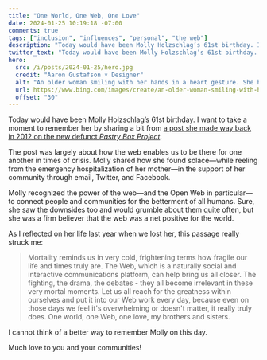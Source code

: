 ```yaml
---
title: "One World, One Web, One Love"
date: 2024-01-25 10:19:18 -07:00
comments: true
tags: ["inclusion", "influences", "personal", "the web"]
description: "Today would have been Molly Holzschlag’s 61st birthday. I want to take a moment to remember her by sharing a bit from a post she made way back in 2012."
twitter_text: "Today would have been Molly Holzschlag’s 61st birthday. I want to take a moment to remember her by sharing a bit from a post she made way back in 2012."
hero:
  src: /i/posts/2024-01-25/hero.jpg
  credit: "Aaron Gustafson × Designer"
  alt: "An older woman smiling with her hands in a heart gesture. She has a mane of long curly black hair. Illustration."
  url: https://www.bing.com/images/create/an-older-woman-smiling-with-her-hands-in-a-heart-g/1-65b2cddea171416787c7fd1179d646cf?id=1Fy8tSnD%2fJV%2bPe90Awpdpw%3d%3d&view=detailv2&idpp=genimg&FORM=GCRIDP&mode=overlay
  offset: "30"
---
```


Today would have been Molly Holzschlag’s 61st birthday. I want to take a moment to remember her by sharing a bit from [a post she made way back in 2012 on the new defunct <cite>Pastry Box Project</cite>](https://web.archive.org/web/20120706174033/http://the-pastry-box-project.net/molly-holzschlag/2012-may-20).

<!-- more -->

The post was largely about how the web enables us to be there for one another in times of crisis. Molly shared how she found solace—while reeling from the emergency hospitalization of her mother—in the support of her community through email, Twitter, and Facebook.

Molly recognized the power of the web—and the Open Web in particular—to connect people and communities for the betterment of all humans. Sure, she saw the downsides too and would grumble about them quite often, but she was a firm believer that the web was a net positive for the world.

As I reflected on her life last year when we lost her, this passage really struck me:

> Mortality reminds us in very cold, frightening terms how fragile our life and times truly are. The Web, which is a naturally social and interactive communications platform, can help bring us all closer. The fighting, the drama, the debates - they all become irrelevant in these very mortal moments. Let us all reach for the greatness within ourselves and put it into our Web work every day, because even on those days we feel it's overwhelming or doesn't matter, it really truly does. One world, one Web, one love, my brothers and sisters.

I cannot think of a better way to remember Molly on this day.

Much love to you and your communities!
